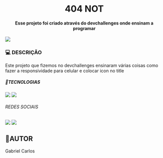 <h1 align="center">
    <br>404 NOT
</h1>

<h4 align="center">
    Esse projeto foi criado através do devchallenges onde ensinam a programar
</h4>

<img src="https://github.com/gabrielcarlos-dev/404-not/blob/master/assets/Bloco%20de%20Texto%20com%20Mockup%20de%20Notebook%20Alinhado%20%C3%A0%20Direita%20(3).png?raw=true">
<br>
  <h3>💻 DESCRIÇÃO </h3>

Este projeto que fizemos no devchallenges ensinaram várias coisas como fazer a responsividade para celular e colocar icon no title

<h5> 🔨TECNOLOGIAS</h5>

<img src="https://img.shields.io/badge/HTML5-E34F26?style=for-the-badge&logo=html5&logoColor=white">
<img src="https://img.shields.io/badge/CSS3-1572B6?style=for-the-badge&logo=css3&logoColor=white">

<h6>REDES SOCIAIS</h6>

<a href= "https://www.instagram.com/gabrieldev___/" target= "_blank"><img src= "https://img.shields.io/badge/Instagram-E4405F?style=for-the-badge&logo=instagram&logoColor=white"></a>
<a href= "https://www.linkedin.com/in/gabrieldev---/" target= "_blank"><img src= "https://img.shields.io/badge/LinkedIn-0077B5?style=for-the-badge&logo=linkedin&logoColor=white"></a>

<h2> 👨AUTOR</h2>

Gabriel Carlos